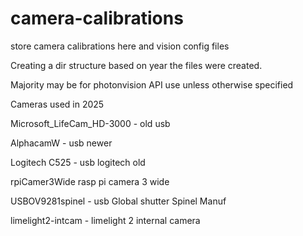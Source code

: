 # camera-calibrations
store camera calibrations here and vision config files 


Creating a dir structure based on year the files were created.

Majority may be for photonvision API use unless otherwise specified



Cameras used in 2025

Microsoft_LifeCam_HD-3000 - old usb

AlphacamW - usb newer 

Logitech C525 - usb logitech old 

rpiCamer3Wide  rasp pi camera 3 wide

USBOV9281spinel - usb Global shutter Spinel Manuf

limelight2-intcam - limelight 2 internal camera 




